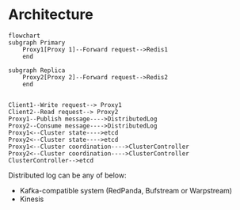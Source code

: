 # Architecture

```mermaid
flowchart
subgraph Primary
    Proxy1[Proxy 1]--Forward request-->Redis1
    end

subgraph Replica
    Proxy2[Proxy 2]--Forward request-->Redis2
    end


Client1--Write request--> Proxy1
Client2--Read request--> Proxy2
Proxy1--Publish message---->DistributedLog
Proxy2--Consume message---->DistributedLog
Proxy1<--Cluster state---->etcd
Proxy2<--Cluster state---->etcd
Proxy1<--Cluster coordination---->ClusterController
Proxy2<--Cluster coordination---->ClusterController
ClusterController-->etcd
```

Distributed log can be any of below:

- Kafka-compatible system (RedPanda, Bufstream or Warpstream)
- Kinesis

